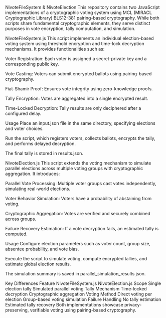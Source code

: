 NivoteFileSystem & NivoteElection
This repository contains two JavaScript implementations of a cryptographic voting system using MCL (MIRACL Cryptographic Library) BLS12-381 pairing-based cryptography. While both scripts share fundamental cryptographic elements, they serve distinct purposes in vote encryption, tally computation, and simulation.

NivoteFileSystem.js
This script implements an individual election-based voting system using threshold encryption and time-lock decryption mechanisms. It provides functionalities such as:

Voter Registration: Each voter is assigned a secret-private key and a corresponding public key.

Vote Casting: Voters can submit encrypted ballots using pairing-based cryptography.

Fiat-Shamir Proof: Ensures vote integrity using zero-knowledge proofs.

Tally Encryption: Votes are aggregated into a single encrypted result.

Time-Locked Decryption: Tally results are only deciphered after a configured delay.

Usage
Place an input.json file in the same directory, specifying elections and voter choices.

Run the script, which registers voters, collects ballots, encrypts the tally, and performs delayed decryption.

The final tally is stored in results.json.

NivoteElection.js
This script extends the voting mechanism to simulate parallel elections across multiple voting groups with cryptographic aggregation. It introduces:

Parallel Vote Processing: Multiple voter groups cast votes independently, simulating real-world elections.

Voter Behavior Simulation: Voters have a probability of abstaining from voting.

Cryptographic Aggregation: Votes are verified and securely combined across groups.

Failure Recovery Estimation: If a vote decryption fails, an estimated tally is computed.

Usage
Configure election parameters such as voter count, group size, absentee probability, and vote bias.

Execute the script to simulate voting, compute encrypted tallies, and estimate global election results.

The simulation summary is saved in parallel_simulation_results.json.

Key Differences
Feature	NivoteFileSystem.js	NivoteElection.js
Scope	Single election tally	Simulated parallel voting
Tally Mechanism	Time-locked decryption	Cryptographic aggregation
Voting Method	Direct voting per election	Group-based voting simulation
Failure Handling	No tally estimation	Estimated tally recovery
Both implementations showcase privacy-preserving, verifiable voting using pairing-based cryptography.
